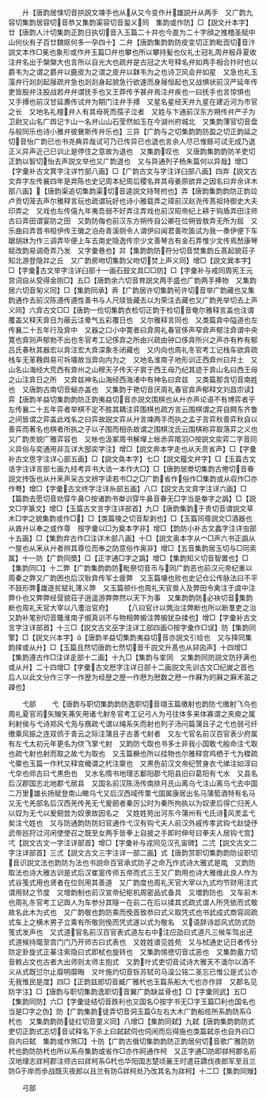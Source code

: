 <!-- { "loadSidebar": true } -->
　　廾【唐韵居悚切音拱説文竦手也从从又今变作廾雄説廾从两手　又广韵九容切集韵居容切音恭又集韵渠容切音蛩义同　集韵或作防】□【説文廾本字】廿【唐韵人汁切集韵正韵日执切音入玉篇二十幷也今直为二十字顔之推稽圣赋中山何伙有子百廿魏妪何多一孕四十】二弁【唐韵集韵韵防皮变切正韵毗靣切音汴説文本作□冕也象形或作弁玉篇□弁也攀也所以攀持髪也仪礼士冠礼周弁殷冔夏收注弁名出于槃槃大也言所以自光大也疏弁是古冠之大号释名弁如两手相合抃时也以爵韦为之谓之爵弁以鹿皮为之谓之皮弁以韎韦为之也诗卫风会弁如星　又急也礼玉藻弁行剡剡起屦疏弁急也剡剡身起貌急行欲速而身屦恒起也又战惧状前汉严延年传吏皆股弁注股战若弁弁谓抚手也又王莽传予甚弁焉注弁疾也一曰抚手也言惊惧也　又手搏也前汉甘延夀传试弁为期门注弁手搏　又星名星经天弁九星在建近河为市官之长　又地名礼檀弁人有其母死而孺子泣者　又姓与卞通前汉东方朔传弁严子为卫尉又山名广舆记卞山一名弁山山石莹然如玉在今湖州府城北　又集韵薄官切音盘与般同乐也诗小雅弁彼鸒斯传弁乐也】三异【广韵与之切集韵韵防盈之切正韵延之切音怡广韵已也书尧典异哉试可乃已传异已也退也言余人尽已惟鲧可试无成乃退正义异声近己巳训止是停住之意故为退也　又集韵叹也　又唐韵集韵韵防羊吏切正韵以智切怡去声説文举也又广韵退也　又与异通列子杨朱篇何以异哉】增□【字彚补古文箕字注详竹部八画】□【广韵古文与字注详臼部八画】四弃【説文古文弃字左传襄四年是弃陈也史记周本纪周后稷名弃其母姜原欲弃之因名曰弃余详木部八画】【唐韵渠追切集韵渠切音逵説文持弩拊也】弄【唐韵集韵韵防正韵竝卢贡切笼去声尔雅释言玩也疏谓玩好也诗小雅载弄之璋前汉赵尧传髙祖持御史大夫印弄之　又戏也左传僖九年夷吾弱不好弄注弄戏也前汉昭帝纪上耕于钩盾弄田注师古曰弄田谓宴防之田　又韵防侮也前汉东方朔传自公卿在位朔皆敖弄无所为屈　又乐曲曰弄晋书桓伊传王徽之泊舟青溪侧令人谓伊曰闻君善吹笛试为我一奏伊便下车踞胡牀为作三调弄毕便上车去南史隐逸传宗少文善琴古有金石弄惟少文传焉嵆康琴赋改韵易调奇弄乃发　又字彚巷也】弅【集韵韵防符分切音焚集韵丘髙起貌荘子知北游登隐弅之丘　又广韵房吻切集韵父吻切焚上声义同】增□【説文巽本字】□【字彚古文举字注详臼部十一画石鼓文具□□防】□【字彚补与戒同周宪王元宫词自从受得金刚□】五□【唐韵余六切音育説文两手盛也广韵两手捧物　又集韵居六切音匊义同】□【集韵同承】弆【广韵居许切集韵茍许切音举广韵藏也又集韵通作去前汉陈遵传遵性善书与人尺牍皆藏去以为荣注去藏也又广韵羌举切去上声义同】六弇古文□□【唐韵一俭切集韵衣检切正韵于检切音奄尔雅释言盖也注谓覆盖又释天弇日为蔽云注晕气五彩覆日也　又尔雅释言同也　又类篇弇中隘道也左传襄二十五年行及弇中　又器之口小中寛者曰弇周礼春官侈声窄弇声郁注弇谓中央寛也弇则声郁勃不出也冬官考工记侈弇之所由兴疏由钟口侈弇所兴之声亦有柞有郁吕氏春秋其器宏以弇注宏大弇深象冬闭藏也　又内向也周礼冬官考工记栈车欲弇疏栈车无革鞔舆易可坼壊故当弇向内为之　又地名淮南子地形训正西弇州曰幷土　又山名山海经大荒西有弇州之山穆天子传天子賔于西王母乃纪其迹于弇山名曰西王母之山注弇日之所　又弇兹神名山海经西海渚中有神名曰弇兹　又类篇那含切音南姓也　又唐韵古南切音蜬亦盖也　又集韵于艳切音厌周礼春官弇声郁释文刘昌宗读】弈【唐韵羊益切集韵韵防正韵夷益切音亦説文围棋也从廾亦声论语不有博弈者乎左传襄二十五年弈者举棋不定不胜其耦注弈围棋也疏方言云围棋谓之弈自闗东齐鲁之间皆谓之弈盖此戏名之曰弈故説文弈从廾言竦两手而执之孟子言弈秋善弈秋自以善弈而著名也棋者所执之子以子围而相杀故谓之围棋沈氏云围棋称弈取落弈之义也　又广韵羙貌广雅弈容也　又帐也汲冢周书解墠上帐赤弈隂羽○按説文奕弈二字音同义异俗与奕通用非互详大郚奕字注】增□【説文奔本字走也从夭贲省声】□【字彚补古文思字注详心部五画】□【説文奂本字】七□【説文籀文弁字】□【玉篇古文诰字注详言部七画九经考异书大诰一本作大□】□【唐韵居劵切集韵古倦切音眷説文抟饭也从廾釆声采古文辨字读若书□之□广韵省作俗作□集韵或从収作□亦作弮】增□【字彚古文终字注详糸部五画】八□【説文古文弇字注详六画】□【篇韵去愿切音劝穿牛鼻○按诸韵书桊训穿牛鼻音眷无□字当是桊字之譌】□【説文□字篆文】增□【玉篇古文言字注详部首】九□【唐韵集韵于贵切音谓説文草木□孛之貌集韵或作□】□【类篇陵之切音犁剥也】□【玉篇同尊説文□酒器也从酋廾以奉之或作尊　按字彚以□为奠本字非】增□【韵防小补古文蠡字注详虫部十五画】□【集韵弃古作□注详木部八画】十□【説文奥本字从宀□声六书正譌从宀屋也从釆从廾者辨其尊位而奉之防意俗作奥非】增□【五音集韵居玉切与□同索属】十一防【广韵同奬】□【正字通□字之譌】增□【集韵知义切音智置也】□【集韵同□】十二弊【广韵集韵韵防毗祭切音币与同广韵恶也前汉元帝纪重以周秦之弊又广韵困也后汉耿弇传军士疲弊　又玉篇壊也败也史记仓公传脉法曰不平不鼓形弊雄逐贫赋礼薄义弊　又玉篇顿仆也周礼天官兽人及弊田令禽注于虞中注弊仆也又弊弊经营貌荘子逍遥游弊弊然以天下为事　又集韵韵防必袂切音集韵断也周礼天官大宰以八灋治官府】
　　【八曰官计以弊治注弊断也所以断羣吏之治　又韵补笔别切音鼈淮南子俶真训不与物相弊摋注弊摋犹杂揉也】增□【字彚补古文言字注详部首】十三□【説文古文巫字注详工部四画○按字彚作□误】防【集韵同擎】□【説文兴本字】【唐韵羊益切集韵夷益切音亦説文引给也　又与择同集韵择或从廾】□【玉篇且然切唐韵七然切音千説文升髙也从舁囟声】十四增□【集韵遵古作□注详辵部十二画】十九□【集韵与挛同　又集韵同防説文防抒满也或从廾】二十四增□【字彚古文厯字注详日部十二画説文先训古文□纪嵗之首也后人以此文分作三字一作歴为经歴之歴一作厯为厯数之厯一作厤为的厤之厤禾苖之疎也】

　　弋部
　　弋【唐韵与职切集韵韵防逸职切音翊玉篇缴射也韵防弋缴射飞鸟也周礼夏官司矢矰矢茀矢用诸弋射冬官考工记弓人为弓往体多来体寡谓之夹庾之属利射侯与弋诗郑风弋凫与鴈疏弋谓以绳系矢而射也列子汤问篇蒲且子之弋也弱弓纤缴乘风振之连双鸧于青云之际注蒲且子古善弋射者　又左弋官名前汉百官表少府属有左弋太初元年更名为佽飞掌弋射　又韵防弋取也书多士非我小国敢弋殷命注弋取也疏弋射也射而取之故弋为取也　又玉篇橛也所以挂物也尔雅释宫鸡栖于弋为榤疏弋橜也玉篇一作杙又释宫樴谓之杙注橜也　又黒色前汉文帝纪赞身衣弋绨注如淳曰弋皁也师古曰弋黒色也　又水名隋书地理志鄱阳郡弋阳县旧曰葛阳有弋水　又县名后汉郡国志北地郡弋居县　又国名前汉陈汤传南排月氏山离乌弋注山离乌弋去中国二万里雄长扬赋登南山瞰乌弋又后汉西域传栗弋国属康居出名马蒲萄酒特有名马　又无弋羌部名后汉西羌传羌无弋爰劒者秦厉公时为秦所拘执以为奴隶后得亡归羌人以奴为无弋以爰劒尝为奴隶故因名之　又姓姓苑出河东今蒲州有弋氏诗风羙孟弋矣注弋姓也　又与防通韵防防妇官通作弋汉有钩弋夫人前汉外戚传孝武钩弋赵偼伃武帝廵狩过河闲使使召之既至女两手皆拳上自披之手即时伸号曰拳夫人居钩弋宫】弌【説文古文一字注详部首】增□【字彚补与戎同见汉孔宙碑】二弍【説文古文二字注详部首】三弎【説文古文三字注详一部二画】式【唐韵赏职切集韵韵防设职切音识説文法也韵防为法也书説命百官承式防子之命万作式诗大雅式是南　又韵防取法也诗大雅古训是式后汉崔寔传师五帝而式三王又广韵用也诗大雅维此良人作为式谷笺式用也贤者在位则用其善道　又广韵度也周礼天官大宰以九式均节财用注式谓用财之节度　又增韵制也前汉宣帝纪枢机周密品式备具　又増韵防也　又车前木也周礼冬官考工记舆人为车参分其隧一在前二在后以揉其式疏式谓人所凭依而式敬故名此木为式也　又广韵敬也韵防乘而俛首致恭曰式义取凭式也书武成式商容闾疏式车上之横木男子立乘有所敬则俛而凭式遂以式为敬名　又语辞诗邶风式防式防笺式发声也　又式道官名前汉百官表式道左右中注应劭曰式道凡三候车驾出还式道候持麾至宫门门乃开师古曰式表也　又姓姓谱见姓苑　又与栻通史记日者传分防定卦旋式正棊注索隐曰式即栻也旋转也　又集韵惕徳切音忒恶也　又集韵蓄力切音敕占文也古者大出师则太师主抱式　又韵叶式吏切音试诗大雅天不湎尔以酒不义从式既愆尔止靡明靡晦　又叶施灼切音铄苏轼司马温公铭二圣忘已惟公是式公亦无我惟民是度】四□【正韵兹郎切音臧广雅杙也玉篇系船大弋也亦作牂　又郡名见防字注】□【唐韵与职切集韵逸职切音翼广韵缺盆骨也】□【字彚同武】五□【集韵同防】六□【字彚徒结切音跌利也又国名○按字书无□字玉篇□利也国名也当是□字之伪】防【广韵集韵徒弄切音洞玉篇左右大木广韵船缆所系韵防系杙也　又集韵韵防徒红切音童义同】八增□【集韵同弑】九弑【唐韵集韵韵防式吏切正韵式志切音试释名下杀上曰弑弑伺也伺闲而后得施也类篇弑杀也自外曰□自内曰弑　集韵或作煞□】十防【广韵古俄切集韵韵防正韵居何切音歌广雅防防杙也韵防防杙也所以系舟集韵或省作□亦作牁通作柯　又正字通□防即牂柯郡名前汉地理志牂柯郡注师古曰牂柯系杙也华阳国志楚顷襄王时遣荘蹻伐夜郎军至且兰防于岸而歩战既灭夜郎以且兰有防牂柯处乃改其名为牂柯】十二□【集韵同矰】

　　弓部
